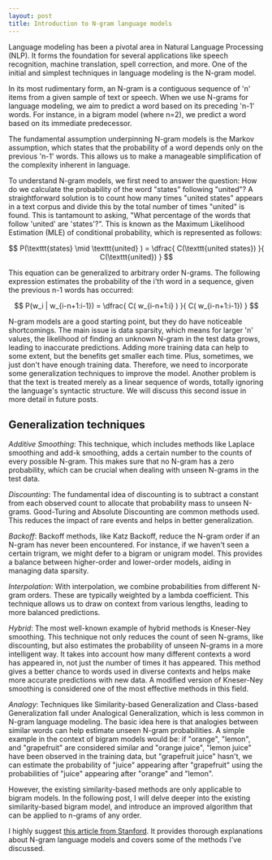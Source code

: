 ```yaml
---
layout: post
title: Introduction to N-gram language models
---
```

Language modeling has been a pivotal area in Natural Language Processing (NLP). It forms the foundation for several applications like speech recognition, machine translation, spell correction, and more. One of the initial and simplest techniques in language modeling is the N-gram model. 

In its most rudimentary form, an N-gram is a contiguous sequence of 'n' items from a given sample of text or speech. When we use N-grams for language modeling, we aim to predict a word based on its preceding 'n-1' words. For instance, in a bigram model (where n=2), we predict a word based on its immediate predecessor. 

The fundamental assumption underpinning N-gram models is the Markov assumption, which states that the probability of a word depends only on the previous 'n-1' words. This allows us to make a manageable simplification of the complexity inherent in language. 

To understand N-gram models, we first need to answer the question: How do we calculate the probability of the word "states" following "united"? A straightforward solution is to count how many times "united states" appears in a text corpus and divide this by the total number of times "united" is found. This is tantamount to asking, "What percentage of the words that follow 'united' are 'states'?". This is known as the Maximum Likelihood Estimation (MLE) of conditional probability, which is represented as follows:

$$
P(\texttt{states} \mid \texttt{united} ) = \dfrac{
	C(\texttt{united states}) 
}{
	C(\texttt{united})
}
$$

This equation can be generalized to arbitrary order N-grams. The following expression estimates the probability of the i'th word in a sequence, given the previous n-1 words has occurred:

$$
P(w_i | w_{i-n+1:i-1}) = \dfrac{
	C( w_{i-n+1:i} ) 
}{ 
	C( w_{i-n+1:i-1})
}
$$

N-gram models are a good starting point, but they do have noticeable shortcomings. The main issue is data sparsity, which means for larger 'n' values, the likelihood of finding an unknown N-gram in the test data grows, leading to inaccurate predictions. Adding more training data can help to some extent, but the benefits get smaller each time. Plus, sometimes, we just don't have enough training data. Therefore, we need to incorporate some generalization techniques to improve the model. Another problem is that the text is treated merely as a linear sequence of words, totally ignoring the language's syntactic structure. We will discuss this second issue in more detail in future posts.

## Generalization techniques

*Additive Smoothing*: This technique, which includes methods like Laplace smoothing and add-k smoothing, adds a certain number to the counts of every possible N-gram. This makes sure that no N-gram has a zero probability, which can be crucial when dealing with unseen N-grams in the test data.

*Discounting*: The fundamental idea of discounting is to subtract a constant from each observed count to allocate that probability mass to unseen N-grams. Good-Turing and Absolute Discounting are common methods used. This reduces the impact of rare events and helps in better generalization.

*Backoff*: Backoff methods, like Katz Backoff, reduce the N-gram order if an N-gram has never been encountered. For instance, if we haven't seen a certain trigram, we might defer to a bigram or unigram model. This provides a balance between higher-order and lower-order models, aiding in managing data sparsity.

*Interpolation*: With interpolation, we combine probabilities from different N-gram orders. These are typically weighted by a lambda coefficient. This technique allows us to draw on context from various lengths, leading to more balanced predictions.

*Hybrid*: The most well-known example of hybrid methods is Kneser-Ney smoothing. This technique not only reduces the count of seen N-grams, like discounting, but also estimates the probability of unseen N-grams in a more intelligent way. It takes into account how many different contexts a word has appeared in, not just the number of times it has appeared. This method gives a better chance to words used in diverse contexts and helps make more accurate predictions with new data. A modified version of Kneser-Ney smoothing is considered one of the most effective methods in this field.

*Analogy*: Techniques like Similarity-based Generalization and Class-based Generalization fall under Analogical Generalization, which is less common in N-gram language modeling. The basic idea here is that analogies between similar words can help estimate unseen N-gram probabilities. A simple example in the context of bigram models would be: if "orange", "lemon", and "grapefruit" are considered similar and "orange juice", "lemon juice" have been observed in the training data, but "grapefruit juice" hasn't, we can estimate the probability of "juice" appearing after "grapefruit" using the probabilities of "juice" appearing after "orange" and "lemon". 

However, the existing similarity-based methods are only applicable to bigram models. In the following post, I will delve deeper into the existing similarity-based bigram model, and introduce an improved algorithm that can be applied to n-grams of any order.

I highly suggest [this article from Stanford](https://web.stanford.edu/~jurafsky/slp3/3.pdf). It provides thorough explanations about N-gram language models and covers some of the methods I've discussed.

